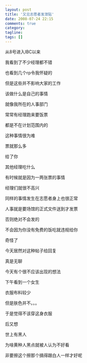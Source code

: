 ```yaml
---
layout: post
title: '又见志愿者发泄贴'
date: 2008-07-24 22:15
comments: true
category:
tagline:
tags: []
---
```


从8号进入IBC以来

我看到了不少经理都不错

也看到几个rp令我怀疑的

但是这些并不影响大家的工作

该做什么是自己的事情

就像我所在的人事部门

常常有经理跑来要饭票

都是不在计划范围内的

这种事情很为难

票就那么多

给了你

其他经理吃什么

有时候就是因为一两张票的事情

经理们就很不高兴

同样的事情发生在志愿者身上也很正常

人事就是要场馆的正式文件送到才发票

否则绝对不会发的

不会因为你没有免费的饭吃就违规给你

奇怪了

今天居然对这种帖子给回复

真是无聊

今天有个很不应该出现的想法

下午看到一个女生

衣服布料较少

但是肤色并不。。。

于是觉得不该穿这身衣服

后又想

世上有黑人

为啥黄种人黑点就被人认为不好看

非要擦这个擦那个搞得跟白人一样才好呢

